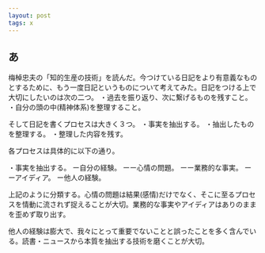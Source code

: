 ```yaml
---
layout: post
tags: x
---
```



## あ

梅棹忠夫の「知的生産の技術」を読んだ。今つけている日記をより有意義なものとするために、もう一度日記というものについて考えてみた。日記をつける上で大切にしたいのは次の二つ。
・過去を振り返り、次に繋げるものを残すこと。
・自分の頭の中(精神体系)を整理すること。

そして日記を書くプロセスは大きく３つ。
・事実を抽出する。
・抽出したものを整理する。
・整理した内容を残す。

各プロセスは具体的に以下の通り。

・事実を抽出する。
ー自分の経験。
ーー心情の問題。
ーー業務的な事実。
ーーアイディア。
ー他人の経験。

上記のように分類する。心情の問題は結果(感情)だけでなく、そこに至るプロセスを情動に流されず捉えることが大切。業務的な事実やアイディアはありのままを歪めず取り出す。

他人の経験は膨大で、我々にとって重要でないことと誤ったことを多く含んでいる。読書・ニュースから本質を抽出する技術を磨くことが大切。

